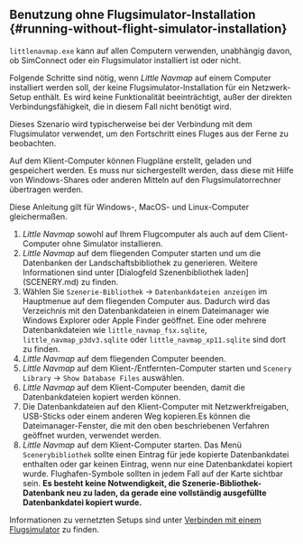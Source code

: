 ## Benutzung ohne Flugsimulator-Installation {#running-without-flight-simulator-installation}

`littlenavmap.exe` kann auf allen Computern verwenden, unabhängig davon, ob SimConnect oder ein Flugsimulator installiert ist oder nicht.

Folgende Schritte sind nötig, wenn _Little Navmap_ auf einem Computer installiert werden soll, der keine Flugsimulator-Installation für ein Netzwerk-Setup enthält. Es wird keine Funktionalität beeinträchtigt, außer der direkten Verbindungsfähigkeit, die in diesem Fall nicht benötigt wird.

Dieses Szenario wird typischerweise bei der Verbindung mit dem Flugsimulator verwendet, um den Fortschritt eines Fluges aus der Ferne zu beobachten.

Auf dem Klient-Computer können Flugpläne erstellt, geladen und gespeichert werden. Es muss nur sichergestellt werden, dass diese mit Hilfe von Windows-Shares oder anderen Mitteln auf den Flugsimulatorrechner übertragen werden.

Diese Anleitung gilt für Windows-, MacOS- und Linux-Computer gleichermaßen.

1.  _Little Navmap_ sowohl auf Ihrem Flugcomputer als auch auf dem Client-Computer ohne Simulator installieren.
2.  _Little Navmap_ auf dem fliegenden Computer starten und um die Datenbanken der Landschaftsbibliothek zu generieren. Weitere Informationen sind unter [Dialogfeld Szenenbibliothek laden] (SCENERY.md) zu finden.
3.  Wählen Sie `Szenerie-Bibliothek` -> `Datenbankdateien anzeigen` im Hauptmenue auf dem fliegenden Computer aus. Dadurch wird das Verzeichnis mit den Datenbankdateien in einem Dateimanager wie Windows Explorer oder Apple Finder geöffnet. Eine oder mehrere Datenbankdateien wie `little_navmap_fsx.sqlite`, `little_navmap_p3dv3.sqlite` oder `little_navmap_xp11.sqlite` sind dort zu finden.
4.  _Little Navmap_ auf dem fliegenden Computer beenden.
5.  _Little Navmap_ auf dem Klient-/Entfernten-Computer starten und `Scenery Library` -> `Show Database Files` auswählen.
6.  _Little Navmap_ auf dem Klient-Computer beenden, damit die Datenbankdateien kopiert werden können.
7.  Die Datenbankdateien auf den Klient-Computer mit Netzwerkfreigaben, USB-Sticks oder einem anderen Weg kopieren.Es können die Dateimanager-Fenster, die mit den oben beschriebenen Verfahren geöffnet wurden, verwendet werden.
8.  _Little Navmap_ auf dem Klient-Computer starten. Das Menü `Scenerybibliothek` sollte einen Eintrag für jede kopierte Datenbankdatei enthalten oder gar keinen Eintrag, wenn nur eine Datenbankdatei kopiert wurde. Flughafen-Symbole sollten in jedem Fall auf der Karte sichtbar sein. **Es besteht keine Notwendigkeit, die Szenerie-Bibliothek-Datenbank neu zu laden, da  gerade eine vollständig ausgefüllte Datenbankdatei kopiert wurde.**

Informationen zu vernetzten Setups sind unter [Verbinden mit einem Flugsimulator](CONNECT.md#remote-connection) zu finden.
